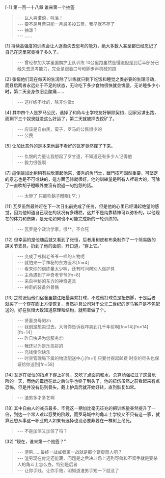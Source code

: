 
[-1] 第一百一十八章 谁来第一个抽签
>--- 瓦大喜诺谈，哚落！<br>
>--- 要不是月票只能一月最多投五票，我早就不存了<br>
>--- 抽谦？<br>
>--- ……<br>

[1] 持续高强度的训练会让人逐渐失去思考的能力，绝大多数人甚至都已经忘记了自己在这里究竟待了多久了。
>--- 曾经参加大学里国旗护卫队训练 10公里跑虽然是慢跑但是到后半部分已经失去思考能力，完全是跟着口号和脚步声机械的跑<br>

[2] 张恒他们现在每天的生活除了训练就只剩下吃饭和睡觉之类必要的生理活动，而且后两者永远处于不足的状态，无论吃下多少食物很快就会饥饿，无论睡多少小时，第二天全身依旧会酸痛……
>--- 这样练不壮的，除非你做c<br>

[4] 其中四个人是罗马公民，选择了和角斗士学校友好解除契约，回家另谋出路，而剩下三个奴隶就没这么好运了，第二天就被押去挖矿了。
>--- 应该是自由民，蛮子，罗马的公民很少的<br>
>--- 公民<br>

[5] 让加比意外的是本来他最不看好的瓦罗竟然撑了下来。
>--- 仇恨的力量让我想起了罗甘道，不知道还有多少人记得他<br>
>--- 毅力很强啊<br>

[7] 這倒讓加比稍稍有些欣賞起他來，優秀的角鬥士，戰鬥技巧固然重要，可堅定的意志也是不可或缺的，這方面巴赫就很好，他的訓練量是所有人裡最大的，可除了一直吹胡子瞪眼外並沒有說過一句抱怨的話。
>--- 太慘了 只能吹鬍子瞪眼(;▽; )<br>

[11] 瓦罗虽然最终赶在下一次日出前完成了任务，但是他的心里已经涌起绝望的感觉，因为他知道自己现在的状况有多糟糕，这并不是纯靠精神可以弥补的，以他现在的体力和伤势，是无论如何也不可能完成新的一轮训练的。
>--- 瓦罗是个政治学家，很**，不会死<br>

[12] 但幸运的是他随后就又看到了张恒，后者用树皮和布条制作了一个简易版的踝关节支具，扔到了他的面前，开口道，“穿上它。”
>--- 变成了戒指老爷爷一样的人物呢<br>
>--- 就怕来一手神秘的东方医术[fn=4]<br>
>--- 看来你的训练量太少啊，还有时间帮别人做护具<br>
>--- 主角遇到了神奇老爷爷[fn=8]<br>
>--- 来自神秘的东方的神奇道具<br>
>--- 神奇的装备外骨骼<br>

[13] 之前张恒他们宿舍里魏江阳最喜欢打球，不过他打球总是扭伤脚，于是后者就买了一个穿在脚上方便恢复，当然护具公司对于公元二世纪的罗马客户是不包配送的，好在张恒大致知道原理和结构，就照着做了个。
>--- 贤妻良母的zh<br>
>--- 我倒是想卖过去，大哥你告诉我咋卖到几千年前啊[fn=14][fn=14][fn=14]<br>
>--- 昨日快递为您服务📦<br>
>--- 我还以为是乐高拼的<br>
>--- 充钱使你快乐<br>
>--- 时空管理局下属的物流配送中心[fn=1]   只要付得起邮费 时空的尽头也保证给你送到[fn=58]<br>

[14] 瓦罗在张恒的指点下穿上护具，又吃了点面包和水，总算勉强扛过了这最危险的一天，而他的霉运在此之后似乎也终于到头了，他的扭伤虽然之前看起来有点恐怖，但是并没有伤到骨头，戴上护具后就开始好转，直到恢复如常。
>--- 渣男多才多艺啊<br>

[18] 其中自由人的减员最多，毕竟这一期加比毫无征兆的把训练量突然提升了一倍，到达一个常人难以忍受的阶段，而罗马城中的角斗士学校又不只有这一家，就算还想从事这一职业的人如果有选择也没必要非要在一棵树上吊死。
>--- 不是加倍又加倍了吗？<br>

[32] “现在，谁来第一个抽签？”
>--- 渣男……最终一战或者第一战就是那个蹩脚商人吧？<br>
>--- 渣男现在肯定还能藏，问题是之后决斗场上遇到野兽和不留手就是要杀人的角斗士怎么办，特别是后者<br>
>--- 让你手贱，让你手贱，明知道渣男手短一下就没了<br>
